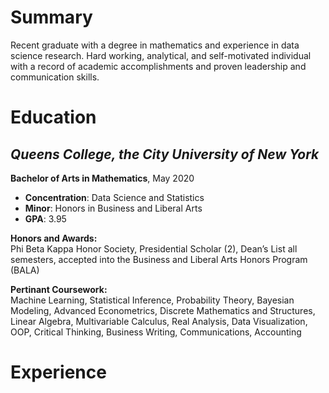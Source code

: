 # Summary
Recent graduate with a degree in mathematics and experience in data science research. Hard working, analytical, and self-motivated individual with a record of academic accomplishments and proven leadership and communication skills.

  

# Education
## _**Queens College**, the City University of New York_ 
**Bachelor of Arts in Mathematics**, May 2020
* **Concentration**: Data Science and Statistics
* **Minor**: Honors in Business and Liberal Arts
* **GPA**: 3.95

**Honors and Awards:**  
Phi Beta Kappa Honor Society, Presidential Scholar (2), Dean’s List all semesters, accepted into the Business and Liberal Arts Honors Program (BALA)

**Pertinant Coursework:**  
Machine Learning, Statistical Inference, Probability Theory, Bayesian Modeling, Advanced Econometrics, Discrete Mathematics and Structures, Linear Algebra, Multivariable Calculus, Real Analysis, Data Visualization, OOP, Critical Thinking, Business Writing, Communications, Accounting

  

# Experience
